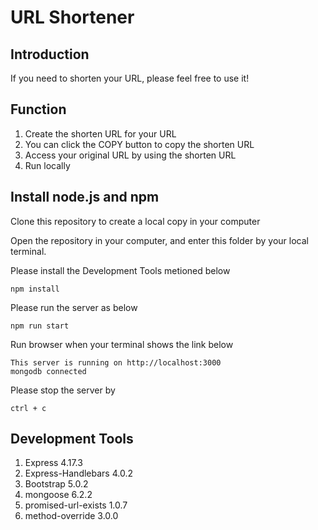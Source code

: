 <h1>URL Shortener</h1>
<h2>Introduction</h2>  
<p>
  If you need to shorten your URL, please feel free to use it!
</p>

<h2>
  Function
</h2>
<ol>
  <li>Create the shorten URL for your URL</li>
  <li>You can click the COPY button to copy the shorten URL</li>
  <li>Access your original URL by using the shorten URL</li>
  <li>Run locally</li>
</ol>
<h2>
  Install node.js and npm

</h2>
<p>
  Clone this repository to create a local copy in your computer

</p>
<p>

  Open the repository in your computer, and enter this folder by your local terminal. 
</p>
<p>
  Please install the Development Tools metioned below
</p>

  ````
  npm install
  ````
  
<p>
  Please run the server as below
</p>
  
  ````
  npm run start
  ````
<p>
  Run browser when your terminal shows the link below
</p>

  ````
  This server is running on http://localhost:3000
  mongodb connected
  ````
  
<p>
  Please stop the server by
</p>

  ````
  ctrl + c
  ````


<h2>
  Development Tools

</h2>
<ol>
  <li>Express 4.17.3</li>
  <li>Express-Handlebars 4.0.2</li>
  <li>Bootstrap 5.0.2</li>
  <li>mongoose 6.2.2</li>
  <li>promised-url-exists 1.0.7</li>
  <li>method-override 3.0.0</li>
</ol>






